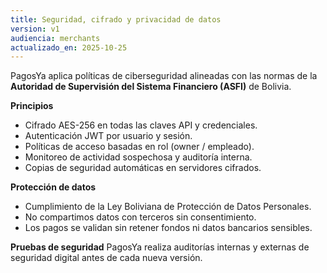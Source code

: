 ```yaml
---
title: Seguridad, cifrado y privacidad de datos
version: v1
audiencia: merchants
actualizado_en: 2025-10-25
---
```


PagosYa aplica políticas de ciberseguridad alineadas con las normas de la **Autoridad de Supervisión del Sistema Financiero (ASFI)** de Bolivia.

**Principios**
- Cifrado AES-256 en todas las claves API y credenciales.
- Autenticación JWT por usuario y sesión.
- Políticas de acceso basadas en rol (owner / empleado).
- Monitoreo de actividad sospechosa y auditoría interna.
- Copias de seguridad automáticas en servidores cifrados.

**Protección de datos**
- Cumplimiento de la Ley Boliviana de Protección de Datos Personales.
- No compartimos datos con terceros sin consentimiento.
- Los pagos se validan sin retener fondos ni datos bancarios sensibles.

**Pruebas de seguridad**
PagosYa realiza auditorías internas y externas de seguridad digital antes de cada nueva versión.
